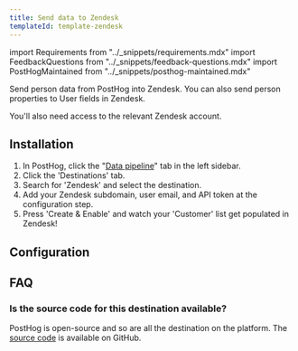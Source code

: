 ```yaml
---
title: Send data to Zendesk
templateId: template-zendesk
---
```


import Requirements from "../_snippets/requirements.mdx"
import FeedbackQuestions from "../_snippets/feedback-questions.mdx"
import PostHogMaintained from "../_snippets/posthog-maintained.mdx"

Send person data from PostHog into Zendesk. You can also send person properties to User fields in Zendesk.

<Requirements />

You'll also need access to the relevant Zendesk account.

## Installation

1. In PostHog, click the "[Data pipeline](https://us.posthog.com/pipeline/overview)" tab in the left sidebar.
2. Click the 'Destinations' tab.
3. Search for 'Zendesk' and select the destination.
4. Add your Zendesk subdomain, user email, and API token at the configuration step.
5. Press 'Create & Enable' and watch your 'Customer' list get populated in Zendesk!

## Configuration

<TemplateParameters />

## FAQ

### Is the source code for this destination available?

PostHog is open-source and so are all the destination on the platform. The [source code](https://github.com/PostHog/posthog/blob/master/posthog/cdp/templates/zendesk/template_zendesk.py) is available on GitHub.

<PostHogMaintained />

<FeedbackQuestions />
